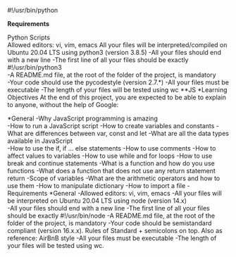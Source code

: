 #!/usr/bin/python       
       

**Requirements**          
    
Python Scripts  
Allowed editors: vi, vim, emacs
All your files will be interpreted/compiled on Ubuntu 20.04 LTS using python3 (version 3.8.5)
-All your files should end with a new line
-The first line of all your files should be exactly #!/usr/bin/python3    
-A README.md file, at the root of the folder of the project, is mandatory  
-Your code should use the pycodestyle (version 2.7.*)
-All your files must be executable
-The length of your files will be tested using wc
**JS
*Learning Objectives
At the end of this project, you are expected to be able to explain to anyone, without the help of Google:

*General
-Why JavaScript programming is amazing    
-How to run a JavaScript script
-How to create variables and constants
-What are differences between var, const and let
-What are all the data types available in JavaScript     
-How to use the if, if ... else statements
-How to use comments
-How to affect values to variables
-How to use while and for loops
-How to use break and continue statements
-What is a function and how do you use functions
-What does a function that does not use any return statement return
-Scope of variables
-What are the arithmetic operators and how to use them
-How to manipulate dictionary
-How to import a file
-Requirements
*General
-Allowed editors: vi, vim, emacs
-All your files will be interpreted on Ubuntu 20.04 LTS using node (version 14.x)   
-All your files should end with a new line
-The first line of all your files should be exactly #!/usr/bin/node
-A README.md file, at the root of the folder of the project, is mandatory
-Your code should be semistandard compliant (version 16.x.x). Rules of Standard + semicolons on top.  Also as reference: AirBnB style
-All your files must be executable
-The length of your files will be tested using wc.
